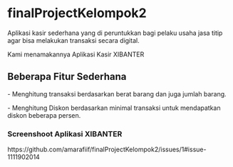 # finalProjectKelompok2 
Aplikasi kasir sederhana yang di peruntukkan bagi pelaku usaha jasa titip agar bisa melakukan transaksi secara digital.
<p>Kami menamakannya Aplikasi Kasir XIBANTER</p>

<h2>Beberapa Fitur Sederhana</h2>
<p> - Menghitung transaksi berdasarkan berat barang dan juga jumlah barang.</p>
<p> - Menghitung Diskon berdasarkan minimal transaksi untuk mendapatkan diskon beberapa persen.</p>


<h3>Screenshoot Aplikasi XIBANTER </h3>
https://github.com/amarafiif/finalProjectKelompok2/issues/1#issue-1111902014
